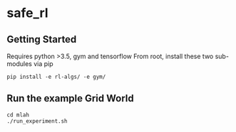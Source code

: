 # safe_rl

## Getting Started
Requires python >3.5, gym and tensorflow
From root, install these two sub-modules via pip
```
pip install -e rl-algs/ -e gym/
```

## Run the example Grid World

```
cd mlah
./run_experiment.sh
```


